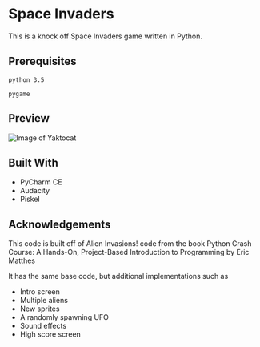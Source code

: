 # Space Invaders

This is a knock off Space Invaders game written in Python. 


## Prerequisites

```
python 3.5
```
```
pygame
```

## Preview
![Image of Yaktocat](https://octodex.github.com/images/yaktocat.png)

## Built With

* PyCharm CE
* Audacity
* Piskel

## Acknowledgements

This code is built off of Alien Invasions! code from the book Python Crash Course: A Hands-On, Project-Based Introduction to Programming by Eric Matthes

It has the same base code, but additional implementations such as
* Intro screen
* Multiple aliens
* New sprites
* A randomly spawning UFO
* Sound effects
* High score screen

